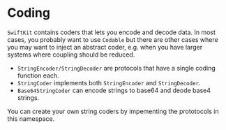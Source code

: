 # Coding

`SwiftKit` contains coders that lets you encode and decode data. In most cases, you probably want to use `Codable` but there are other cases where you may want to inject an abstract coder, e.g. when you have larger systems where coupling should be reduced.

* `StringEncoder/StringDecoder` are protocols that have a single coding function each.
* `StringCoder` implements both `StringEncoder` and `StringDecoder`.
* `Base64StringCoder` can encode strings to base64 and deode base4 strings.

You can create your own string coders by impementing the prototocols in this namespace.
